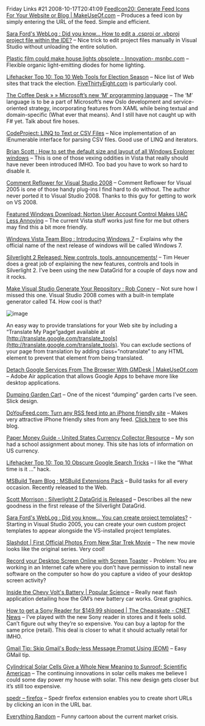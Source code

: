 Friday Links #21
2008-10-17T20:41:09
[FeedIcon20: Generate Feed Icons For Your Website or Blog | MakeUseOf.com](http://www.makeuseof.com/dir/feedicon20-add-feed-subscription-icons-website/) – Produces a feed icon by simply entering the URL of the feed. Simple and efficient.

[Sara Ford's WebLog : Did you know… How to edit a .csproj or .vbproj project file within the IDE?](http://blogs.msdn.com/saraford/archive/2008/10/10/did-you-know-how-to-edit-a-csproj-or-vbproj-project-file-within-the-ide-332.aspx) – Nice trick to edit project files manually in Visual Studio without unloading the entire solution.

[Plastic film could make house lights obsolete - Innovation- msnbc.com](http://www.msnbc.msn.com/id/27116343/) – Flexible organic light-emitting diodes for home lighting.

[Lifehacker Top 10: Top 10 Web Tools for Election Season](http://lifehacker.com/5061215/top-10-web-tools-for-election-season) – Nice list of Web sites that track the election. [FiveThirtyEight.com](http://fivethirtyeight.com/) is particularly cool.

[The Coffee Desk » » Microsoft’s new ‘M’ programming language](http://thecoffeedesk.com/news/index.php/archives/74) – The ‘M’ language is to be a part of Microsoft’s new Oslo development and service-oriented strategy, incorporating features from XAML while being textual and domain-specific (What ever that means). And I still have not caught up with F# yet. Talk about fire hoses.

[CodeProject: LINQ to Text or CSV Files](http://www.codeproject.com/KB/linq/Linq2Csv.aspx) – Nice implementation of an IEnumerable interface for parsing CSV files. Good use of LINQ and iterators.

[Brian Scott : How to set the default size and layout of all Windows Explorer windows](http://blogs.geekdojo.net/brian/archive/2008/07/31/2022290942.aspx) – This is one of those vexing oddities in Vista that really should have never been introduced IMHO. Too bad you have to work so hard to disable it.

[Comment Reflower for Visual Studio 2008](http://www.kynosarges.de/CommentReflower.html) – Comment Reflower for Visual 2005 is one of those handy plug-ins I find hard to do without. The author never ported it to Visual Studio 2008. Thanks to this guy for getting to work on VS 2008.

[Featured Windows Download: Norton User Account Control Makes UAC Less Annoying](http://lifehacker.com/5062612/norton-user-account-control-makes-uac-less-annoying) – The current Vista stuff works just fine for me but others may find this a bit more friendly.

[Windows Vista Team Blog : Introducing Windows 7](http://windowsvistablog.com/blogs/windowsvista/archive/2008/10/13/introducing-windows-7.aspx) – Explains why the official name of the next release of windows will be called Windows 7.

[Silverlight 2 Released: New controls, tools, announcements!](http://timheuer.com/blog/archive/2008/10/14/silverlight-2-released-officially.aspx) – Tim Heuer does a great job of explaining the new features, controls and tools in Silverlight 2. I’ve been using the new DataGrid for a couple of days now and it rocks.

[Make Visual Studio Generate Your Repository : Rob Conery](http://blog.wekeroad.com/blog/make-visual-studio-generate-your-repository/) – Not sure how I missed this one. Visual Studio 2008 comes with a built-in template generator called T4. How cool is that?

![image](http://az667460.vo.msecnd.net/cdn/images/blog/FridayLinks21_D045/image.png)

An easy way to provide translations for your Web site by including a “Translate My Page”gadget available at [http://translate.google.com/translate_tools](http://translate.google.com/translate_tools). You can exclude sections of your page from translation by adding class=”notranslate” to any HTML element to prevent that element from being translated.

[Detach Google Services From The Browser With GMDesk | MakeUseOf.com](http://www.makeuseof.com/tag/detach-google-services-from-the-browser-with-gmdesk-and-more/) – Adobe Air application that allows Google Apps to behave more like desktop applications.

[Dumping Garden Cart](http://toolmonger.com/2008/10/14/dumping-garden-cart/) – One of the nicest “dumping” garden carts I’ve seen. Slick design.

[DoYouFeed.com: Turn any RSS feed into an iPhone friendly site](http://www.doyoufeed.com/us/index.php) – Makes very attractive iPhone friendly sites from any feed. [Click here](http://tinyurl.com/6zysu2) to see this blog.

[Paper Money Guide - United States Currency Collector Resource](http://www.papermoneyguide.com/faq.htm) – My son had a school assignment about money. This site has lots of information on US currency.

[Lifehacker Top 10: Top 10 Obscure Google Search Tricks](http://lifehacker.com/339474/top-10-obscure-google-search-tricks) – I like the “What time is it …” hack.

[MSBuild Team Blog : MSBuild Extensions Pack](http://blogs.msdn.com/msbuild/archive/2008/10/14/msbuild-extensions-pack-releases-to-web.aspx) – Build tasks for all every occasion. Recently released to the Web.

[Scott Morrison : Silverlight 2 DataGrid is Released](http://blogs.msdn.com/scmorris/archive/2008/10/14/silverlight-2-datagrid-is-released.aspx) – Describes all the new goodness in the first release of the Silverlight DataGrid.

[Sara Ford's WebLog : Did you know… You can create project templates?](http://blogs.msdn.com/saraford/archive/2008/10/16/did-you-know-you-can-create-project-templates-336.aspx) - Starting in Visual Studio 2005, you can create your own custom project templates to appear alongside the VS-installed project templates.

[Slashdot | First Official Photos From New Star Trek Movie](http://entertainment.slashdot.org/article.pl?sid=08/10/16/1210210&from=rss) – The new movie looks like the original series. Very cool!

[Record your Desktop Screen Online with Screen Toaster](http://www.labnol.org/internet/record-video-of-desktop-screen-online/4980/) - Problem: You are working in an Internet cafe where you don’t have permission to install new software on the computer so how do you capture a video of your desktop screen activity?

[Inside the Chevy Volt's Battery | Popular Science](http://www.popsci.com/volt) – Really neat flash application detailing how the GM’s new battery car works. Great graphics.

[How to get a Sony Reader for $149.99 shipped | The Cheapskate - CNET News](http://news.cnet.com/8301-13845_3-10066716-58.html?part=rss&subj=news&tag=2547-1_3-0-5) – I’ve played with the new Sony reader in stores and it feels solid. Can’t figure out why they’re so expensive. You can buy a laptop for the same price (retail). This deal is closer to what it should actually retail for IMHO.

[Gmail Tip: Skip Gmail's Body-less Message Prompt Using (EOM)](http://lifehacker.com/5064158/skip-gmails-body+less-message-prompt-using-eom) – Easy GMail tip.

[Cylindrical Solar Cells Give a Whole New Meaning to Sunroof: Scientific American](http://www.sciam.com/article.cfm?id=cylindrical-solar-cells-give-new-meaning-to-sunroof&ec=su_cylindricalsolar) – The continuing innovations in solar cells makes me believe I could some day power my house with solar. This new design gets closer but it’s still too expensive.

[spedr – firefox](http://www.spedr.com/firefox) – Spedr firefox extension enables you to create short URLs by clicking an icon in the URL bar.

[Everything Random](http://everythingrandom.net/post/52778150) – Funny cartoon about the current market crisis.
